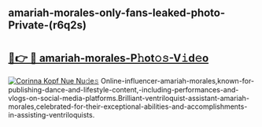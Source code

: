 ## amariah-morales-only-fans​-leaked-photo​-Private-(r6q2s)


# <h2><a href="https://mediaupload.pro?title=amariah-morales&ref=git">🔗👉 🔴 amariah-morales-P𝚑ot𝚘𝚜-V𝚒d𝚎o</a></h2>

[![Corinna Kopf Nue Nu𝚍e𝚜](https://i.imgur.com/0qMVB7G.gif)](https://mediaupload.pro?title=amariah-morales&ref=git)
Online-influencer-amariah-morales,known-for-publishing-dance-and-lifestyle-content,-including-performances-and-vlogs-on-social-media-platforms.Brilliant-ventriloquist-assistant-amariah-morales,celebrated-for-their-exceptional-abilities-and-accomplishments-in-assisting-ventriloquists.  